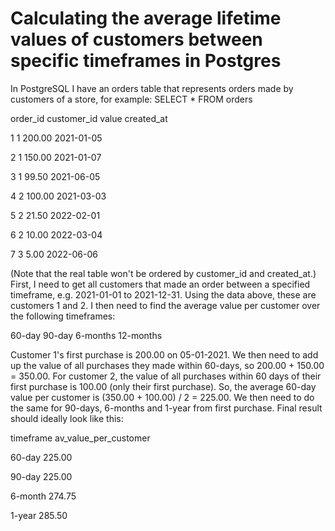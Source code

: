 
# Calculating the average lifetime values of customers between specific timeframes in Postgres

In PostgreSQL I have an orders table that represents orders made by customers of a store, for example:
SELECT * FROM orders




order_id
customer_id
value
created_at




1
1
200.00
2021-01-05


2
1
150.00
2021-01-07


3
1
99.50
2021-06-05


4
2
100.00
2021-03-03


5
2
21.50
2022-02-01


6
2
10.00
2022-03-04


7
3
5.00
2022-06-06




(Note that the real table won't be ordered by customer_id and created_at.)
First, I need to get all customers that made an order between a specified timeframe, e.g. 2021-01-01 to 2021-12-31. Using the data above, these are customers 1 and 2.
I then need to find the average value per customer over the following timeframes:

60-day
90-day
6-months
12-months

Customer 1's first purchase is 200.00 on 05-01-2021. We then need to add up the value of all purchases they made within 60-days, so 200.00 + 150.00 = 350.00.
For customer 2, the value of all purchases within 60 days of their first purchase is 100.00 (only their first purchase).
So, the average 60-day value per customer is (350.00 + 100.00) / 2 = 225.00.
We then need to do the same for 90-days, 6-months and 1-year from first purchase.
Final result should ideally look like this:




timeframe
av_value_per_customer




60-day
225.00


90-day
225.00


6-month
274.75


1-year
285.50



 
        